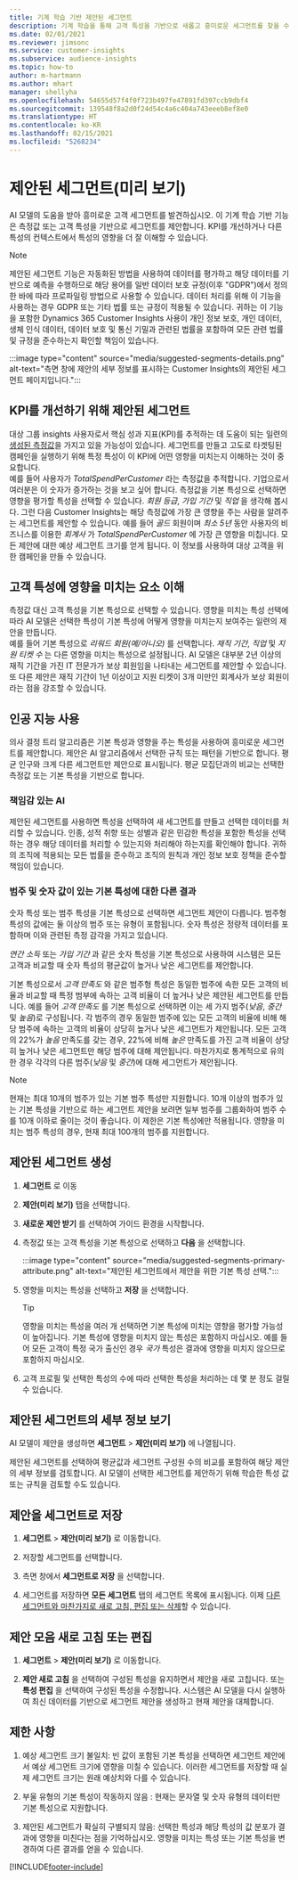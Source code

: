 ```yaml
---
title: 기계 학습 기반 제안된 세그먼트
description: 기계 학습을 통해 고객 특성을 기반으로 새롭고 흥미로운 세그먼트를 찾을 수 있습니다.
ms.date: 02/01/2021
ms.reviewer: jimsonc
ms.service: customer-insights
ms.subservice: audience-insights
ms.topic: how-to
author: m-hartmann
ms.author: mhart
manager: shellyha
ms.openlocfilehash: 54655d57f4f0f723b497fe47891fd397ccb9dbf4
ms.sourcegitcommit: 139548f8a2d0f24d54c4a6c404a743eeeb8ef8e0
ms.translationtype: HT
ms.contentlocale: ko-KR
ms.lasthandoff: 02/15/2021
ms.locfileid: "5268234"
---
```

# <a name="suggested-segments-preview"></a>제안된 세그먼트(미리 보기)

AI 모델의 도움을 받아 흥미로운 고객 세그먼트를 발견하십시오. 이 기계 학습 기반 기능은 측정값 또는 고객 특성을 기반으로 세그먼트를 제안합니다. KPI를 개선하거나 다른 특성의 컨텍스트에서 특성의 영향을 더 잘 이해할 수 있습니다. 

> [!NOTE]
> 제안된 세그먼트 기능은 자동화된 방법을 사용하여 데이터를 평가하고 해당 데이터를 기반으로 예측을 수행하므로 해당 용어를 일반 데이터 보호 규정(이후 "GDPR")에서 정의한 바에 따라 프로파일링 방법으로 사용할 수 있습니다. 데이터 처리를 위해 이 기능을 사용하는 경우 GDPR 또는 기타 법률 또는 규정이 적용될 수 있습니다. 귀하는 이 기능을 포함한 Dynamics 365 Customer Insights 사용이 개인 정보 보호, 개인 데이터, 생체 인식 데이터, 데이터 보호 및 통신 기밀과 관련된 법률을 포함하여 모든 관련 법률 및 규정을 준수하는지 확인할 책임이 있습니다.

:::image type="content" source="media/suggested-segments-details.png" alt-text="측면 창에 제안의 세부 정보를 표시하는 Customer Insights의 제안된 세그먼트 페이지입니다.":::

## <a name="suggested-segments-to-improve-your-kpis"></a>KPI를 개선하기 위해 제안된 세그먼트

대상 그룹 insights 사용자로서 핵심 성과 지표(KPI)를 추적하는 데 도움이 되는 일련의 [생성된 측정값](measures.md)을 가지고 있을 가능성이 있습니다. 세그먼트를 만들고 고도로 타겟팅된 캠페인을 실행하기 위해 특정 특성이 이 KPI에 어떤 영향을 미치는지 이해하는 것이 중요합니다.   
예를 들어 사용자가 *TotalSpendPerCustomer* 라는 측정값을 추적합니다. 기업으로서 여러분은 이 숫자가 증가하는 것을 보고 싶어 합니다. 측정값을 기본 특성으로 선택하면 영향을 평가할 특성을 선택할 수 있습니다. *회원 등급*, *가입 기간* 및 *직업* 을 생각해 봅시다. 그런 다음 Customer Insights는 해당 측정값에 가장 큰 영향을 주는 사람을 알려주는 세그먼트를 제안할 수 있습니다. 예를 들어 *골드* 회원이며 *최소 5년* 동안 사용자의 비즈니스를 이용한 *회계사* 가 *TotalSpendPerCustomer* 에 가장 큰 영향을 미칩니다. 모든 제안에 대한 예상 세그먼트 크기를 얻게 됩니다. 이 정보를 사용하여 대상 고객을 위한 캠페인을 만들 수 있습니다.

## <a name="understand-what-influences-a-customer-attribute"></a>고객 특성에 영향을 미치는 요소 이해

측정값 대신 고객 특성을 기본 특성으로 선택할 수 있습니다. 영향을 미치는 특성 선택에 따라 AI 모델은 선택한 특성이 기본 특성에 어떻게 영향을 미치는지 보여주는 일련의 제안을 만듭니다.   
예를 들어 기본 특성으로 *리워드 회원(예/아니오)* 를 선택합니다. *재직 기간*, *직업* 및 *지원 티켓 수* 는 다른 영향을 미치는 특성으로 설정됩니다. AI 모델은 대부분 2년 이상의 재직 기간을 가진 IT 전문가가 보상 회원임을 나타내는 세그먼트를 제안할 수 있습니다. 또 다른 제안은 재직 기간이 1년 이상이고 지원 티켓이 3개 미만인 회계사가 보상 회원이라는 점을 강조할 수 있습니다. 

## <a name="artificial-intelligence-usage"></a>인공 지능 사용

의사 결정 트리 알고리즘은 기본 특성과 영향을 주는 특성을 사용하여 흥미로운 세그먼트를 제안합니다. 제안은 AI 알고리즘에서 선택한 규칙 또는 패턴을 기반으로 합니다. 평균 인구와 크게 다른 세그먼트만 제안으로 표시됩니다. 평균 모집단과의 비교는 선택한 측정값 또는 기본 특성을 기반으로 합니다.

### <a name="responsible-ai"></a>책임감 있는 AI

제안된 세그먼트를 사용하면 특성을 선택하여 새 세그먼트를 만들고 선택한 데이터를 처리할 수 있습니다. 인종, 성적 취향 또는 성별과 같은 민감한 특성을 포함한 특성을 선택하는 경우 해당 데이터를 처리할 수 있는지와 처리해야 하는지를 확인해야 합니다. 귀하의 조직에 적용되는 모든 법률을 준수하고 조직의 원칙과 개인 정보 보호 정책을 준수할 책임이 있습니다.

### <a name="different-results-for-primary-attributes-with-categorical-and-numeric-values"></a>범주 및 숫자 값이 있는 기본 특성에 대한 다른 결과

숫자 특성 또는 범주 특성을 기본 특성으로 선택하면 세그먼트 제안이 다릅니다. 범주형 특성의 값에는 둘 이상의 범주 또는 유형이 포함됩니다. 숫자 특성은 정량적 데이터를 포함하며 이와 관련된 측정 감각을 가지고 있습니다.

*연간 소득* 또는 *가입 기간* 과 같은 숫자 특성을 기본 특성으로 사용하여 시스템은 모든 고객과 비교할 때 숫자 특성의 평균값이 높거나 낮은 세그먼트를 제안합니다.

기본 특성으로서 *고객 만족도* 와 같은 범주형 특성은 동일한 범주에 속한 모든 고객의 비율과 비교할 때 특정 범부에 속하는 고객 비율이 더 높거나 낮은 제안된 세그먼트를 만듭니다. 예를 들어 *고객 만족도* 를 기본 특성으로 선택하면 이는 세 가지 범주(*낮음*, *중간* 및 *높음*)로 구성됩니다. 각 범주의 경우 동일한 범주에 있는 모든 고객의 비율에 비해 해당 범주에 속하는 고객의 비율이 상당히 높거나 낮은 세그먼트가 제안됩니다. 모든 고객의 22%가 *높음* 만족도를 갖는 경우, 22%에 비해 *높은* 만족도를 가진 고객 비율이 상당히 높거나 낮은 세그먼트만 해당 범주에 대해 제안됩니다. 마찬가지로 통계적으로 유의한 경우 각각의 다른 범주(*낮음* 및 *중간*)에 대해 세그먼트가 제안됩니다.

> [!NOTE]
> 현재는 최대 10개의 범주가 있는 기본 범주 특성만 지원합니다. 10개 이상의 범주가 있는 기본 특성을 기반으로 하는 세그먼트 제안을 보려면 일부 범주를 그룹화하여 범주 수를 10개 이하로 줄이는 것이 좋습니다. 이 제한은 기본 특성에만 적용됩니다. 영향을 미치는 범주 특성의 경우, 현재 최대 100개의 범주를 지원합니다.

## <a name="generate-suggested-segments"></a>제안된 세그먼트 생성

1. **세그먼트** 로 이동

1. **제안(미리 보기)** 탭을 선택합니다.

1. **새로운 제안 받기** 를 선택하여 가이드 환경을 시작합니다.

1. 측정값 또는 고객 특성을 기본 특성으로 선택하고 **다음** 을 선택합니다.

   :::image type="content" source="media/suggested-segments-primary-attribute.png" alt-text="제안된 세그먼트에서 제안을 위한 기본 특성 선택.":::

1. 영향을 미치는 특성을 선택하고 **저장** 을 선택합니다.
   
   > [!TIP]
   > 영향을 미치는 특성을 여러 개 선택하면 기본 특성에 미치는 영향을 평가할 가능성이 높아집니다. 기본 특성에 영향을 미치지 않는 특성은 포함하지 마십시오. 예를 들어 모든 고객이 특정 국가 출신인 경우 *국가* 특성은 결과에 영향을 미치지 않으므로 포함하지 마십시오.

1. 고객 프로필 및 선택한 특성의 수에 따라 선택한 특성을 처리하는 데 몇 분 정도 걸릴 수 있습니다. 

## <a name="view-details-of-a-suggested-segment"></a>제안된 세그먼트의 세부 정보 보기

AI 모델이 제안을 생성하면 **세그먼트** > **제안(미리 보기)** 에 나열됩니다.
 
제안된 세그먼트를 선택하여 평균값과 세그먼트 구성원 수의 비교를 포함하여 해당 제안의 세부 정보를 검토합니다. AI 모델이 선택한 세그먼트를 제안하기 위해 학습한 특성 값 또는 규칙을 검토할 수도 있습니다.

## <a name="save-a-suggestion-as-a-segment"></a>제안을 세그먼트로 저장

1. **세그먼트** > **제안(미리 보기)** 로 이동합니다.

1. 저장할 세그먼트를 선택합니다. 

1. 측면 창에서 **세그먼트로 저장** 을 선택합니다. 

1. 세그먼트를 저장하면 **모든 세그먼트** 탭의 세그먼트 목록에 표시됩니다. 이제 [다른 세그먼트와 마찬가지로 새로 고침, 편집 또는 삭제](segments.md)할 수 있습니다.

## <a name="refresh-or-edit-a-set-of-suggestions"></a>제안 모음 새로 고침 또는 편집

1. **세그먼트** > **제안(미리 보기)** 로 이동합니다.

1. **제안 새로 고침** 을 선택하여 구성된 특성을 유지하면서 제안을 새로 고칩니다. 또는 **특성 편집** 을 선택하여 구성된 특성을 수정합니다. 시스템은 AI 모델을 다시 실행하여 최신 데이터를 기반으로 세그먼트 제안을 생성하고 현재 제안을 대체합니다.

## <a name="limitations"></a>제한 사항

1. 예상 세그먼트 크기 불일치: 빈 값이 포함된 기본 특성을 선택하면 세그먼트 제안에서 예상 세그먼트 크기에 영향을 미칠 수 있습니다. 이러한 세그먼트를 저장할 때 실제 세그먼트 크기는 원래 예상치와 다를 수 있습니다.
 
2. 부울 유형의 기본 특성이 작동하지 않음 : 현재는 문자열 및 숫자 유형의 데이터만 기본 특성으로 지원합니다.

3. 제안된 세그먼트가 확실히 구별되지 않음: 선택한 특성과 해당 특성의 값 분포가 결과에 영향을 미친다는 점을 기억하십시오. 영향을 미치는 특성 또는 기본 특성을 변경하여 다른 결과를 얻을 수 있습니다.



[!INCLUDE[footer-include](../includes/footer-banner.md)]